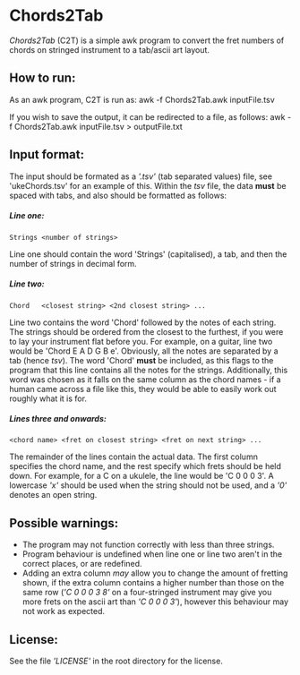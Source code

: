 # Chords2Tab
_Chords2Tab_ (C2T) is a simple awk program to convert the fret numbers of chords on stringed instrument to a tab/ascii art layout.

## How to run:
As an awk program, C2T is run as:
	awk -f Chords2Tab.awk inputFile.tsv

If you wish to save the output, it can be redirected to a file, as follows:
	awk -f Chords2Tab.awk inputFile.tsv > outputFile.txt

## Input format:
The input should be formated as a _'.tsv'_ (tab separated values) file, see 'ukeChords.tsv' for an example of this.
Within the _tsv_ file, the data **must** be spaced with tabs, and also should be formatted as follows:

##### Line one:
	Strings	<number of strings>
Line one should contain the word 'Strings' (capitalised), a tab, and then the number of strings in decimal form.

##### Line two:
	Chord	<closest string> <2nd closest string> ...
Line two contains the word 'Chord' followed by the notes of each string. The strings should be ordered from the closest to the furthest, if you were to lay your instrument flat before you. For example, on a guitar, line two would be 'Chord	E	A	D	G	B	e'. Obviously, all the notes are separated by a tab (hence _tsv_).
The word 'Chord' **must** be included, as this flags to the program that this line contains all the notes for the strings. Additionally, this word was chosen as it falls on the same column as the chord names - if a human came across a file like this, they would be able to easily work out roughly what it is for.

##### Lines three and onwards:
	<chord name> <fret on closest string> <fret on next string> ...
The remainder of the lines contain the actual data. The first column specifies the chord name, and the rest specify which frets should be held down. For example, for a C on a ukulele, the line would be 'C	0	0	0	3'.
A lowercase _'x'_ should be used when the string should not be used, and a _'0'_ denotes an open string.

## Possible warnings:
* The program may not function correctly with less than three strings.
* Program behaviour is undefined when line one or line two aren't in the correct places, or are redefined.
* Adding an extra column _may_ allow you to change the amount of fretting shown, if the extra column contains a higher number than those on the same row (_'C	0	0	0	3	8'_ on a four-stringed instrument may give you more frets on the ascii art than _'C 0 0 0 3'_), however this behaviour may not work as expected.

## License:
See the file _'LICENSE'_ in the root directory for the license.

